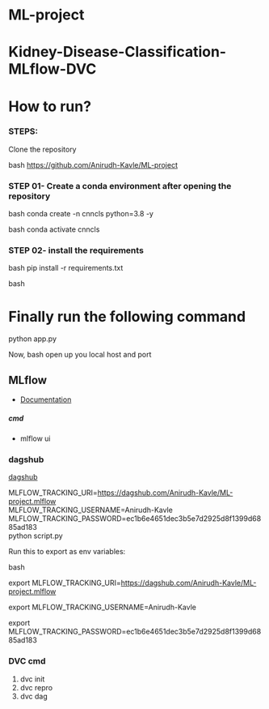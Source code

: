 # ML-project
# Kidney-Disease-Classification-MLflow-DVC


# How to run?
### STEPS:

Clone the repository

bash
https://github.com/Anirudh-Kavle/ML-project
### STEP 01- Create a conda environment after opening the repository

bash
conda create -n cnncls python=3.8 -y


bash
conda activate cnncls



### STEP 02- install the requirements
bash
pip install -r requirements.txt


bash
# Finally run the following command
python app.py


Now,
bash
open up you local host and port







## MLflow

- [Documentation](https://mlflow.org/docs/latest/index.html)

##### cmd
- mlflow ui

### dagshub
[dagshub](https://dagshub.com/)

MLFLOW_TRACKING_URI=https://dagshub.com/Anirudh-Kavle/ML-project.mlflow \
MLFLOW_TRACKING_USERNAME=Anirudh-Kavle \
MLFLOW_TRACKING_PASSWORD=ec1b6e4651dec3b5e7d2925d8f1399d6885ad183 \
python script.py

Run this to export as env variables:

bash

export MLFLOW_TRACKING_URI=https://dagshub.com/Anirudh-Kavle/ML-project.mlflow

export MLFLOW_TRACKING_USERNAME=Anirudh-Kavle 

export MLFLOW_TRACKING_PASSWORD=ec1b6e4651dec3b5e7d2925d8f1399d6885ad183




### DVC cmd

1. dvc init
2. dvc repro
3. dvc dag



